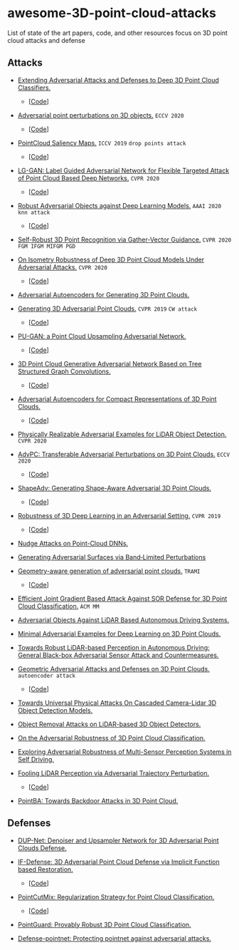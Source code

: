 # awesome-3D-point-cloud-attacks
List of state of the art papers, code, and other resources focus on 3D point cloud attacks and defense

## Attacks

- [Extending Adversarial Attacks and Defenses to Deep 3D Point Cloud Classifiers.](https://arxiv.org/pdf/1901.03006.pdf) 
  - [[Code](https://github.com/Daniel-Liu-c0deb0t/3D-Neural-Network-Adversarial-Attacks)]

- [Adversarial point perturbations on 3D objects.](https://arxiv.org/pdf/1908.06062.pdf)   `ECCV 2020`
  - [[Code](https://github.com/Daniel-Liu-c0deb0t/Adversarial-point-perturbations-on-3D-objects)]

- [PointCloud Saliency Maps.](https://openaccess.thecvf.com/content_ICCV_2019/papers/Zheng_PointCloud_Saliency_Maps_ICCV_2019_paper.pdf)  `ICCV 2019` `drop points attack`
  - [[Code](https://github.com/tianzheng4/Learning-PointCloud-Saliency-Maps)]

- [LG-GAN: Label Guided Adversarial Network for Flexible Targeted Attack of Point Cloud Based Deep Networks.](https://openaccess.thecvf.com/content_CVPR_2020/html/Zhou_LG-GAN_Label_Guided_Adversarial_Network_for_Flexible_Targeted_Attack_of_CVPR_2020_paper.html)  `CVPR 2020`
  - [[Code](https://github.com/RyanHangZhou/LG-GAN)]

- [Robust Adversarial Objects against Deep Learning Models.](https://www.aaai.org/ojs/index.php/AAAI/article/view/5443/5299)  `AAAI 2020` `knn attack`
  - [[Code](https://github.com/jinyier/ai_pointnet_attack)]

- [Self-Robust 3D Point Recognition via Gather-Vector Guidance.](https://openaccess.thecvf.com/content_CVPR_2020/papers/Dong_Self-Robust_3D_Point_Recognition_via_Gather-Vector_Guidance_CVPR_2020_paper.pdf)  `CVPR 2020` `FGM IFGM MIFGM PGD`

- [On Isometry Robustness of Deep 3D Point Cloud Models Under Adversarial Attacks.](http://openaccess.thecvf.com/content_CVPR_2020/papers/Zhao_On_Isometry_Robustness_of_Deep_3D_Point_Cloud_Models_Under_CVPR_2020_paper.pdf) `CVPR 2020`
  - [[Code](https://github.com/skywalker6174/3d-isometry-robust)] 

- [Adversarial Autoencoders for Generating 3D Point Clouds.](https://arxiv.org/abs/1811.07605.pdf)  

- [Generating 3D Adversarial Point Clouds.](https://arxiv.org/abs/1809.07016.pdf)  `CVPR 2019` `CW attack`
  - [[Code](https://github.com/xiangchong1/3d-adv-pc)] 

- [PU-GAN: a Point Cloud Upsampling Adversarial Network.](https://arxiv.org/pdf/1907.10844.pdf)  
  - [[Code](https://github.com/liruihui/PU-GAN)]

- [3D Point Cloud Generative Adversarial Network Based on Tree Structured Graph Convolutions.](https://arxiv.org/pdf/1905.06292.pdf)  
  - [[Code](https://github.com/seowok/TreeGAN)]

- [Adversarial Autoencoders for Compact Representations of 3D Point Clouds.](https://arxiv.org/abs/1811.07605v3)  
  - [[Code](https://github.com/MaciejZamorski/3d-AAE)]

- [Physically Realizable Adversarial Examples for LiDAR Object Detection.](https://arxiv.org/pdf/2004.00543.pdf) `CVPR 2020`  

- [AdvPC: Transferable Adversarial Perturbations on 3D Point Clouds.](https://arxiv.org/abs/1912.00461)  `ECCV 2020`
  - [[Code](https://github.com/ajhamdi/AdvPC)]

- [ShapeAdv: Generating Shape-Aware Adversarial 3D Point Clouds.](https://arxiv.org/abs/2005.11626)  
  - [[Code]()]

- [Robustness of 3D Deep Learning in an Adversarial Setting.](https://arxiv.org/abs/1904.00923)  `CVPR 2019`
  - [[Code](https://github.com/matthewwicker/IterativeSalienceOcclusion)]

- [Nudge Attacks on Point-Cloud DNNs.](https://arxiv.org/pdf/2011.11637)

- [Generating Adversarial Surfaces via Band‐Limited Perturbations](https://onlinelibrary.wiley.com/doi/abs/10.1111/cgf.14083)  

- [Geometry-aware generation of adversarial point clouds.](https://arxiv.org/pdf/1912.11171)  `TRAMI`
  - [[Code](https://github.com/Yuxin-Wen/GeoA3)]

- [Efficient Joint Gradient Based Attack Against SOR Defense for 3D Point Cloud Classification.](https://dl.acm.org/doi/abs/10.1145/3394171.3413875)  `ACM MM`

- [Adversarial Objects Against LiDAR Based Autonomous Driving Systems.](https://arxiv.org/pdf/1907.05418.pdf)

- [Minimal Adversarial Examples for Deep Learning on 3D Point Clouds.](https://arxiv.org/pdf/2008.12066.pdf)

- [Towards Robust LiDAR-based Perception in Autonomous Driving: General Black-box Adversarial Sensor Attack and Countermeasures.](https://www.usenix.org/system/files/sec20-sun.pdf)

- [Geometric Adversarial Attacks and Defenses on 3D Point Clouds.](https://arxiv.org/pdf/2012.05657)  `autoencoder attack`
  - [[Code](https://github.com/itailang/geometric_adv)]

- [Towards Universal Physical Attacks On Cascaded Camera-Lidar 3D Object Detection Models.](https://arxiv.org/pdf/2101.10747)

- [Object Removal Attacks on LiDAR-based 3D Object Detectors.](https://arxiv.org/pdf/2102.03722)

- [On the Adversarial Robustness of 3D Point Cloud Classification.](https://arxiv.org/pdf/2011.11922)

- [Exploring Adversarial Robustness of Multi-Sensor Perception Systems in Self Driving.](https://arxiv.org/pdf/2101.06784)

- [Fooling LiDAR Perception via Adversarial Trajectory Perturbation.](https://arxiv.org/pdf/2103.15326.pdf)
  - [[Code](https://ai4ce.github.io/FLAT/)]

- [PointBA: Towards Backdoor Attacks in 3D Point Cloud.](https://arxiv.org/pdf/2103.16074.pdf)

## Defenses

- [DUP-Net: Denoiser and Upsampler Network for 3D Adversarial Point Clouds Defense.](https://arxiv.org/abs/1812.11017)  

- [IF-Defense: 3D Adversarial Point Cloud Defense via Implicit Function based Restoration.](https://arxiv.org/pdf/2010.05272)  
  - [[Code](https://github.com/Wuziyi616/IF-Defense)]

- [PointCutMix: Regularization Strategy for Point Cloud Classification.](https://arxiv.org/abs/2101.01461.pdf)  
  - [[Code](https://github.com/cuge1995/PointCutMix)]

- [PointGuard: Provably Robust 3D Point Cloud Classification.](https://arxiv.org/pdf/2103.03046.pdf)

- [Defense-pointnet: Protecting pointnet against adversarial attacks.](https://arxiv.org/pdf/2002.11881)
